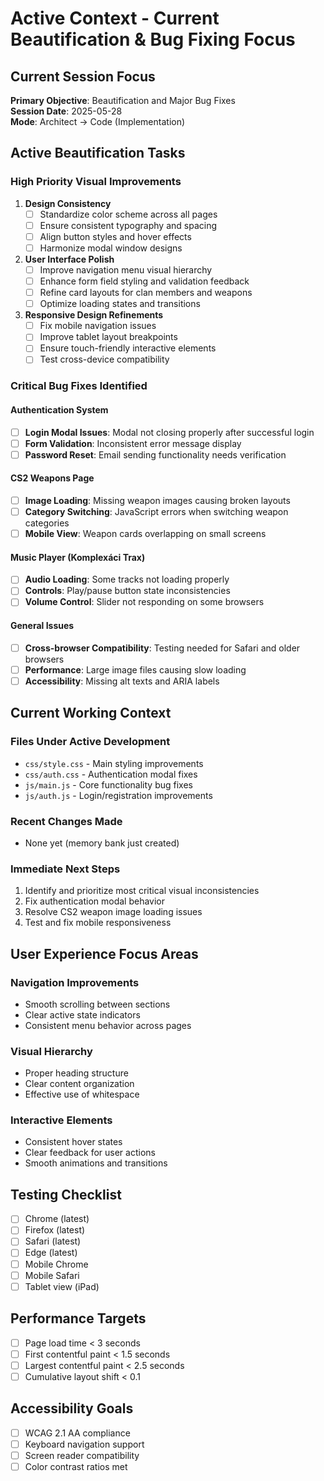 # Active Context - Current Beautification & Bug Fixing Focus

## Current Session Focus
**Primary Objective**: Beautification and Major Bug Fixes  
**Session Date**: 2025-05-28  
**Mode**: Architect → Code (Implementation)  

## Active Beautification Tasks

### High Priority Visual Improvements
1. **Design Consistency**
   - [ ] Standardize color scheme across all pages
   - [ ] Ensure consistent typography and spacing
   - [ ] Align button styles and hover effects
   - [ ] Harmonize modal window designs

2. **User Interface Polish**
   - [ ] Improve navigation menu visual hierarchy
   - [ ] Enhance form field styling and validation feedback
   - [ ] Refine card layouts for clan members and weapons
   - [ ] Optimize loading states and transitions

3. **Responsive Design Refinements**
   - [ ] Fix mobile navigation issues
   - [ ] Improve tablet layout breakpoints
   - [ ] Ensure touch-friendly interactive elements
   - [ ] Test cross-device compatibility

### Critical Bug Fixes Identified

#### Authentication System
- [ ] **Login Modal Issues**: Modal not closing properly after successful login
- [ ] **Form Validation**: Inconsistent error message display
- [ ] **Password Reset**: Email sending functionality needs verification

#### CS2 Weapons Page
- [ ] **Image Loading**: Missing weapon images causing broken layouts
- [ ] **Category Switching**: JavaScript errors when switching weapon categories
- [ ] **Mobile View**: Weapon cards overlapping on small screens

#### Music Player (Komplexáci Trax)
- [ ] **Audio Loading**: Some tracks not loading properly
- [ ] **Controls**: Play/pause button state inconsistencies
- [ ] **Volume Control**: Slider not responding on some browsers

#### General Issues
- [ ] **Cross-browser Compatibility**: Testing needed for Safari and older browsers
- [ ] **Performance**: Large image files causing slow loading
- [ ] **Accessibility**: Missing alt texts and ARIA labels

## Current Working Context

### Files Under Active Development
- `css/style.css` - Main styling improvements
- `css/auth.css` - Authentication modal fixes
- `js/main.js` - Core functionality bug fixes
- `js/auth.js` - Login/registration improvements

### Recent Changes Made
- None yet (memory bank just created)

### Immediate Next Steps
1. Identify and prioritize most critical visual inconsistencies
2. Fix authentication modal behavior
3. Resolve CS2 weapon image loading issues
4. Test and fix mobile responsiveness

## User Experience Focus Areas

### Navigation Improvements
- Smooth scrolling between sections
- Clear active state indicators
- Consistent menu behavior across pages

### Visual Hierarchy
- Proper heading structure
- Clear content organization
- Effective use of whitespace

### Interactive Elements
- Consistent hover states
- Clear feedback for user actions
- Smooth animations and transitions

## Testing Checklist
- [ ] Chrome (latest)
- [ ] Firefox (latest)
- [ ] Safari (latest)
- [ ] Edge (latest)
- [ ] Mobile Chrome
- [ ] Mobile Safari
- [ ] Tablet view (iPad)

## Performance Targets
- [ ] Page load time < 3 seconds
- [ ] First contentful paint < 1.5 seconds
- [ ] Largest contentful paint < 2.5 seconds
- [ ] Cumulative layout shift < 0.1

## Accessibility Goals
- [ ] WCAG 2.1 AA compliance
- [ ] Keyboard navigation support
- [ ] Screen reader compatibility
- [ ] Color contrast ratios met